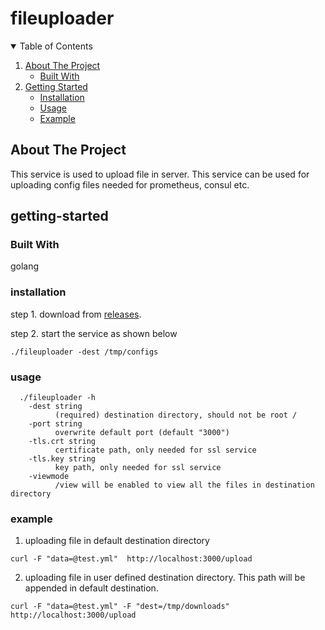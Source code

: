 # fileuploader

<!-- TABLE OF CONTENTS -->
<details open="open">
  <summary>Table of Contents</summary>
  <ol>
    <li>
      <a href="#about-the-project">About The Project</a>
      <ul>
        <li><a href="#built-with">Built With</a></li>
      </ul>
    </li>
    <li>
      <a href="#getting-started">Getting Started</a>
      <ul>
        <li><a href="#installation">Installation</a></li>
        <li><a href="#usage">Usage</a></li>  
        <li><a href="#example">Example</a></li> 
      </ul>
    </li>
  </ol>
</details>

<!-- ABOUT THE PROJECT -->
## About The Project

This service is used to upload file in server. This service can be used for uploading config files needed for prometheus, consul etc.

## getting-started

### Built With
 golang
 
### installation
 
 step 1. download from <a href=https://github.com/smutil/fileuploader/releases>releases</a>. 
 
 step 2. start the service as shown below
 
 ```
 ./fileuploader -dest /tmp/configs
 ```
 
### usage

``` 
  ./fileuploader -h
    -dest string
          (required) destination directory, should not be root /
    -port string
          overwrite default port (default "3000")
    -tls.crt string
          certificate path, only needed for ssl service
    -tls.key string
          key path, only needed for ssl service
    -viewmode
          /view will be enabled to view all the files in destination directory
 ```
 
 ### example

 1. uploading file in default destination directory
 ```
 curl -F "data=@test.yml"  http://localhost:3000/upload
 
 ```

 2. uploading file in user defined destination directory. This path will be appended in default destination.
 ```
 curl -F "data=@test.yml" -F "dest=/tmp/downloads"  http://localhost:3000/upload
 
 ```

